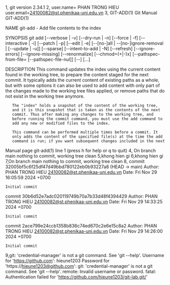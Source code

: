1, git version 2.34.1
2, user.name= PHAN TRONG HIEU
   user.email=24100082@st.phenikaa-uni.edu.vn
3, GIT-ADD(1)                      Git Manual                      GIT-ADD(1)

NAME
       git-add - Add file contents to the index

SYNOPSIS
       git add [--verbose | -v] [--dry-run | -n] [--force | -f] [--interactive | -i] [--patch | -p]
                 [--edit | -e] [--[no-]all | --[no-]ignore-removal | [--update | -u]] [--sparse]
                 [--intent-to-add | -N] [--refresh] [--ignore-errors] [--ignore-missing] [--renormalize]
                 [--chmod=(+|-)x] [--pathspec-from-file=<file> [--pathspec-file-nul]]
                 [--] [<pathspec>...]

DESCRIPTION
       This command updates the index using the current content found in
       the working tree, to prepare the content staged for the next
       commit. It typically adds the current content of existing paths as
       a whole, but with some options it can also be used to add content
       with only part of the changes made to the working tree files
       applied, or remove paths that do not exist in the working tree
       anymore.

       The "index" holds a snapshot of the content of the working tree,
       and it is this snapshot that is taken as the contents of the next
       commit. Thus after making any changes to the working tree, and
       before running the commit command, you must use the add command to
       add any new or modified files to the index.

       This command can be performed multiple times before a commit. It
       only adds the content of the specified file(s) at the time the add
       command is run; if you want subsequent changes included in the next
 Manual page git-add(1) line 1 (press h for help or q to quit)
4, On branch main
nothing to commit, working tree clean
5,khong hien gi
6,khong hien gi
7,On branch main
nothing to commit, working tree clean
8, commit 32005bf5c6f25df47d49bbd780122eb0b93227a8 (HEAD -> main)
Author: PHAN TRONG HIEU <24100082@st.phenikaa-uni.edu.vn>
Date:   Fri Nov 29 16:05:59 2024 +0700

    Initial commit

commit 30b6d52e7adc020119749b70a7b33d48f4394429
Author: PHAN TRONG HIEU <24100082@st.phenikaa-uni.edu.vn>
Date:   Fri Nov 29 14:33:25 2024 +0700

    Initial commit

commit 2ace799e24ccb1358b836c74ed670c2e6e15c8a2
Author: PHAN TRONG HIEU <24100082@st.phenikaa-uni.edu.vn>
Date:   Fri Nov 29 14:26:00 2024 +0700

    Initial commit
9,git: 'credential-manager' is not a git command. See 'git --help'.
Username for 'https://github.com': hieune1203
Password for 'https://hieune1203@github.com':
git: 'credential-manager' is not a git command. See 'git --help'.
remote: Invalid username or password.
fatal: Authentication failed for 'https://github.com/hieune1203/git-lab.git/'
